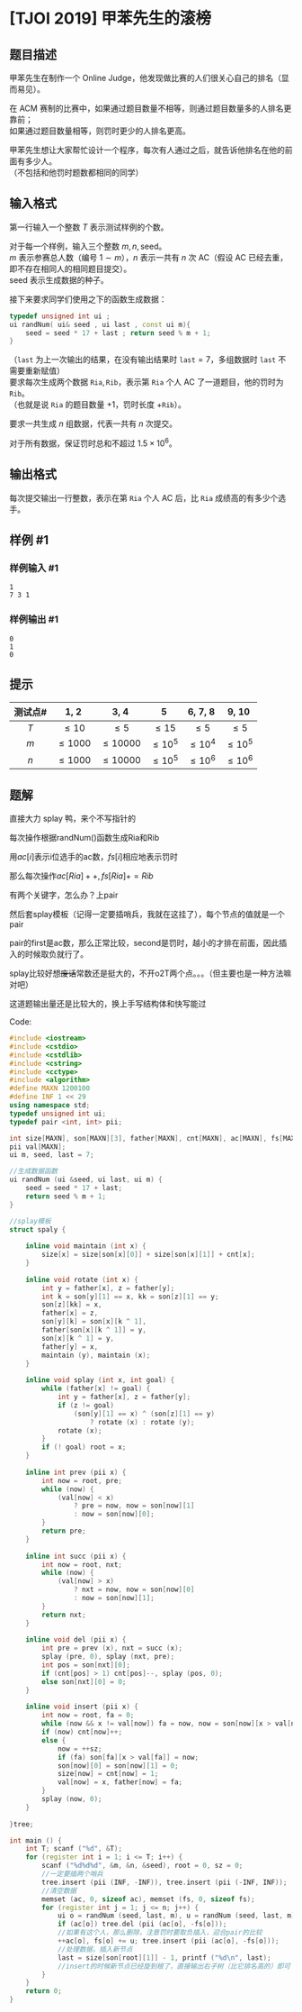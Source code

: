 # [TJOI 2019] 甲苯先生的滚榜

## 题目描述

甲苯先生在制作一个 Online Judge，他发现做比赛的人们很关心自己的排名（显而易见）。

在 ACM 赛制的比赛中，如果通过题目数量不相等，则通过题目数量多的人排名更靠前；  
如果通过题目数量相等，则罚时更少的人排名更高。

甲苯先生想让大家帮忙设计一个程序，每次有人通过之后，就告诉他排名在他的前面有多少人。  
（不包括和他罚时题数都相同的同学）

## 输入格式

第一行输入一个整数 $T$ 表示测试样例的个数。

对于每一个样例，输入三个整数 $m, n, \text{seed}$。  
$m$ 表示参赛总人数（编号 $1 \sim m$），$n$ 表示一共有 $n$ 次 AC（假设 AC 已经去重，即不存在相同人的相同题目提交）。  
$\text{seed}$ 表示生成数据的种子。

接下来要求同学们使用之下的函数生成数据：
```cpp
typedef unsigned int ui ;
ui randNum( ui& seed , ui last , const ui m){ 
    seed = seed * 17 + last ; return seed % m + 1; 
}
```
（$\texttt{last}$ 为上一次输出的结果，在没有输出结果时 $\texttt{last} = 7$，多组数据时 $\texttt{last}$ 不需要重新赋值）  
要求每次生成两个数据 $\texttt{Ria}, \texttt{Rib}$，表示第 $\texttt{Ria}$ 个人 AC 了一道题目，他的罚时为 $\texttt{Rib}$。  
（也就是说 $\texttt{Ria}$ 的题目数量 $+1$，罚时长度 $+\texttt{Rib}$）。

要求一共生成 $n$ 组数据，代表一共有 $n$ 次提交。

对于所有数据，保证罚时总和不超过 $1.5\times 10^6$。

## 输出格式

每次提交输出一行整数，表示在第 $\texttt{Ria}$ 个人 AC 后，比 $\texttt{Ria}$ 成绩高的有多少个选手。

## 样例 #1

### 样例输入 #1

```
1
7 3 1
```

### 样例输出 #1

```
0
1
0
```

## 提示

| 测试点# | 1, 2 | 3, 4 | 5 |6, 7, 8 | 9, 10 |
| :-: | :-: | :-: | :-: | :-: |:-:|
| $T$ | $\le10$ | $\le5$ | $\le15$ | $\le5$ | $\le5$ |
| $m$ | $\le1000$ | $\le10000$ | $\le10^5$ | $\le10^4$ | $\le10^5$ |
| $n$ | $\le1000$ | $\le10000$ | $\le10^5$ | $\le10^6$ | $\le10^6$ |


## 题解
直接大力 splay 鸭，来个不写指针的

每次操作根据randNum()函数生成Ria和Rib

用$ac[i]$表示i位选手的ac数，$fs[i]$相应地表示罚时

那么每次操作$ac[Ria]++,fs[Ria]+=Rib$

有两个关键字，怎么办？上pair

然后套splay模板（记得一定要插哨兵，我就在这挂了），每个节点的值就是一个pair

pair的first是ac数，那么正常比较，second是罚时，越小的才排在前面，因此插入的时候取负就行了。

splay比较好想~~废话~~常数还是挺大的，不开o2T两个点。。。（但主要也是一种方法嘛对吧）

这道题输出量还是比较大的，换上手写结构体和快写能过

Code:

```cpp
#include <iostream>
#include <cstdio>
#include <cstdlib>
#include <cstring>
#include <cctype>
#include <algorithm>
#define MAXN 1200100
#define INF 1 << 29
using namespace std;
typedef unsigned int ui;
typedef pair <int, int> pii;

int size[MAXN], son[MAXN][3], father[MAXN], cnt[MAXN], ac[MAXN], fs[MAXN], sz, root, n;
pii val[MAXN];
ui m, seed, last = 7;

//生成数据函数
ui randNum (ui &seed, ui last, ui m) {
    seed = seed * 17 + last;
    return seed % m + 1;
}

//splay模板
struct spaly {
    
    inline void maintain (int x) {
        size[x] = size[son[x][0]] + size[son[x][1]] + cnt[x];
    }
    
    inline void rotate (int x) {
        int y = father[x], z = father[y];
        int k = son[y][1] == x, kk = son[z][1] == y;
        son[z][kk] = x,
        father[x] = z,
        son[y][k] = son[x][k ^ 1],
        father[son[x][k ^ 1]] = y,
        son[x][k ^ 1] = y,
        father[y] = x,
        maintain (y), maintain (x);
    }
    
    inline void splay (int x, int goal) {
        while (father[x] != goal) {
            int y = father[x], z = father[y];
            if (z != goal)
                (son[y][1] == x) ^ (son[z][1] == y)
                    ? rotate (x) : rotate (y);
            rotate (x);
        }
        if (! goal) root = x;
    }
    
    inline int prev (pii x) {
        int now = root, pre;
        while (now) {
            (val[now] < x)
                ? pre = now, now = son[now][1]
                : now = son[now][0];
        }
        return pre;
    }
    
    inline int succ (pii x) {
        int now = root, nxt;
        while (now) {
            (val[now] > x)
                ? nxt = now, now = son[now][0]
                : now = son[now][1];
        }
        return nxt;
    }
    
    inline void del (pii x) {
        int pre = prev (x), nxt = succ (x);
        splay (pre, 0), splay (nxt, pre);
        int pos = son[nxt][0];
        if (cnt[pos] > 1) cnt[pos]--, splay (pos, 0);
        else son[nxt][0] = 0;
    }
    
    inline void insert (pii x) {
        int now = root, fa = 0;
        while (now && x != val[now]) fa = now, now = son[now][x > val[now]];
        if (now) cnt[now]++;
        else {
            now = ++sz;
            if (fa) son[fa][x > val[fa]] = now;
            son[now][0] = son[now][1] = 0;
            size[now] = cnt[now] = 1;
            val[now] = x, father[now] = fa;
        }
        splay (now, 0);
    }
    
}tree;

int main () {
    int T; scanf ("%d", &T);
    for (register int i = 1; i <= T; i++) {
    	scanf ("%d%d%d", &m, &n, &seed), root = 0, sz = 0;
        //一定要插两个哨兵
    	tree.insert (pii (INF, -INF)), tree.insert (pii (-INF, INF));  
        //清空数据
    	memset (ac, 0, sizeof ac), memset (fs, 0, sizeof fs);
    	for (register int j = 1; j <= n; j++) {
    		ui o = randNum (seed, last, m), u = randNum (seed, last, m);
            if (ac[o]) tree.del (pii (ac[o], -fs[o]));
            //如果有这个人，那么删除，注意罚时要取负插入，迎合pair的比较
            ++ac[o], fs[o] += u; tree.insert (pii (ac[o], -fs[o]));
            //处理数据，插入新节点
            last = size[son[root][1]] - 1, printf ("%d\n", last);
            //insert的时候新节点已经旋到根了，直接输出右子树（比它排名高的）即可
        }
    }
    return 0;
}
```
